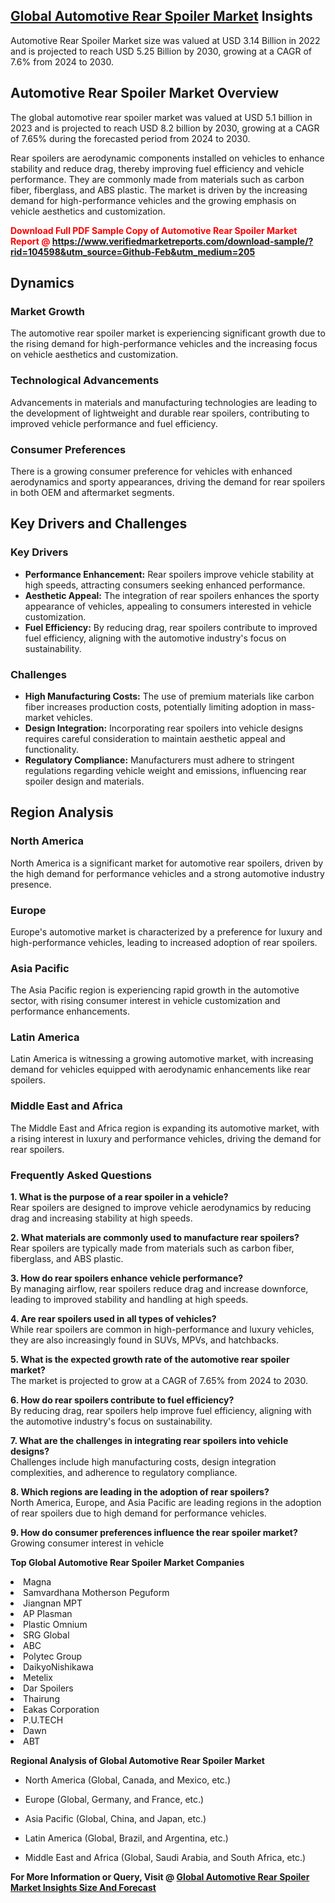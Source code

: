 <h2><a href="https://www.verifiedmarketreports.com/download-sample/?rid=104598&amp;utm_source=Github&amp;utm_medium=205" target="_blank">Global Automotive Rear Spoiler Market</a> Insights</h2><p>Automotive Rear Spoiler Market size was valued at USD 3.14 Billion in 2022 and is projected to reach USD 5.25 Billion by 2030, growing at a CAGR of 7.6% from 2024 to 2030.</p><p> <h2>Automotive Rear Spoiler Market Overview</h2> <p>The global automotive rear spoiler market was valued at USD 5.1 billion in 2023 and is projected to reach USD 8.2 billion by 2030, growing at a CAGR of 7.65% during the forecasted period from 2024 to 2030. </p> <p>Rear spoilers are aerodynamic components installed on vehicles to enhance stability and reduce drag, thereby improving fuel efficiency and vehicle performance. They are commonly made from materials such as carbon fiber, fiberglass, and ABS plastic. The market is driven by the increasing demand for high-performance vehicles and the growing emphasis on vehicle aesthetics and customization. </p> <p><strong><p><span class=""><span style="color: #ff0000;"><strong>Download Full PDF Sample Copy of Automotive Rear Spoiler Market Report</strong> @ </span><a href="https://www.verifiedmarketreports.com/download-sample/?rid=104598&amp;utm_source=Github-Feb&amp;utm_medium=205" target="_blank">https://www.verifiedmarketreports.com/download-sample/?rid=104598&amp;utm_source=Github-Feb&amp;utm_medium=205</a></span></p></strong></p> <h2>Dynamics</h2> <h3>Market Growth</h3> <p>The automotive rear spoiler market is experiencing significant growth due to the rising demand for high-performance vehicles and the increasing focus on vehicle aesthetics and customization. </p> <h3>Technological Advancements</h3> <p>Advancements in materials and manufacturing technologies are leading to the development of lightweight and durable rear spoilers, contributing to improved vehicle performance and fuel efficiency. </p> <h3>Consumer Preferences</h3> <p>There is a growing consumer preference for vehicles with enhanced aerodynamics and sporty appearances, driving the demand for rear spoilers in both OEM and aftermarket segments. </p> <h2>Key Drivers and Challenges</h2> <h3>Key Drivers</h3> <ul> <li><strong>Performance Enhancement:</strong> Rear spoilers improve vehicle stability at high speeds, attracting consumers seeking enhanced performance. </li> <li><strong>Aesthetic Appeal:</strong> The integration of rear spoilers enhances the sporty appearance of vehicles, appealing to consumers interested in vehicle customization. </li> <li><strong>Fuel Efficiency:</strong> By reducing drag, rear spoilers contribute to improved fuel efficiency, aligning with the automotive industry's focus on sustainability. </li> </ul> <h3>Challenges</h3> <ul> <li><strong>High Manufacturing Costs:</strong> The use of premium materials like carbon fiber increases production costs, potentially limiting adoption in mass-market vehicles. </li> <li><strong>Design Integration:</strong> Incorporating rear spoilers into vehicle designs requires careful consideration to maintain aesthetic appeal and functionality. </li> <li><strong>Regulatory Compliance:</strong> Manufacturers must adhere to stringent regulations regarding vehicle weight and emissions, influencing rear spoiler design and materials. </li> </ul> <h2>Region Analysis</h2> <h3>North America</h3> <p>North America is a significant market for automotive rear spoilers, driven by the high demand for performance vehicles and a strong automotive industry presence. </p> <h3>Europe</h3> <p>Europe's automotive market is characterized by a preference for luxury and high-performance vehicles, leading to increased adoption of rear spoilers. </p> <h3>Asia Pacific</h3> <p>The Asia Pacific region is experiencing rapid growth in the automotive sector, with rising consumer interest in vehicle customization and performance enhancements. </p> <h3>Latin America</h3> <p>Latin America is witnessing a growing automotive market, with increasing demand for vehicles equipped with aerodynamic enhancements like rear spoilers. </p> <h3>Middle East and Africa</h3> <p>The Middle East and Africa region is expanding its automotive market, with a rising interest in luxury and performance vehicles, driving the demand for rear spoilers. </p> <h3>Frequently Asked Questions</h3> <p><strong>1. What is the purpose of a rear spoiler in a vehicle?</strong><br>Rear spoilers are designed to improve vehicle aerodynamics by reducing drag and increasing stability at high speeds. </p> <p><strong>2. What materials are commonly used to manufacture rear spoilers?</strong><br>Rear spoilers are typically made from materials such as carbon fiber, fiberglass, and ABS plastic. </p> <p><strong>3. How do rear spoilers enhance vehicle performance?</strong><br>By managing airflow, rear spoilers reduce drag and increase downforce, leading to improved stability and handling at high speeds. </p> <p><strong>4. Are rear spoilers used in all types of vehicles?</strong><br>While rear spoilers are common in high-performance and luxury vehicles, they are also increasingly found in SUVs, MPVs, and hatchbacks. </p> <p><strong>5. What is the expected growth rate of the automotive rear spoiler market?</strong><br>The market is projected to grow at a CAGR of 7.65% from 2024 to 2030. </p> <p><strong>6. How do rear spoilers contribute to fuel efficiency?</strong><br>By reducing drag, rear spoilers help improve fuel efficiency, aligning with the automotive industry's focus on sustainability. </p> <p><strong>7. What are the challenges in integrating rear spoilers into vehicle designs?</strong><br>Challenges include high manufacturing costs, design integration complexities, and adherence to regulatory compliance. </p> <p><strong>8. Which regions are leading in the adoption of rear spoilers?</strong><br>North America, Europe, and Asia Pacific are leading regions in the adoption of rear spoilers due to high demand for performance vehicles. </p> <p><strong>9. How do consumer preferences influence the rear spoiler market?</strong><br>Growing consumer interest in vehicle</p><p><strong>Top Global Automotive Rear Spoiler Market Companies</strong></p><div data-test-id=""><p><li>Magna</li><li> Samvardhana Motherson Peguform</li><li> Jiangnan MPT</li><li> AP Plasman</li><li> Plastic Omnium</li><li> SRG Global</li><li> ABC</li><li> Polytec Group</li><li> DaikyoNishikawa</li><li> Metelix</li><li> Dar Spoilers</li><li> Thairung</li><li> Eakas Corporation</li><li> P.U.TECH</li><li> Dawn</li><li> ABT</li></p><div><strong>Regional Analysis of&nbsp;Global Automotive Rear Spoiler Market</strong></div><ul><li dir="ltr"><p dir="ltr">North America&nbsp;(Global, Canada, and Mexico, etc.)</p></li><li dir="ltr"><p dir="ltr">Europe (Global, Germany, and France, etc.)</p></li><li dir="ltr"><p dir="ltr">Asia Pacific&nbsp;(Global, China, and Japan, etc.)</p></li><li dir="ltr"><p dir="ltr">Latin America&nbsp;(Global, Brazil, and Argentina, etc.)</p></li><li dir="ltr">Middle East and Africa&nbsp;(Global, Saudi Arabia, and South Africa, etc.)</li></ul><p><strong>For More Information or Query, Visit @&nbsp;</strong><strong><a href="https://www.verifiedmarketreports.com/product/global-automotive-rear-spoiler-market-growth-2019-2024/?utm_source=Github&amp;utm_medium=205" target="_blank">Global Automotive Rear Spoiler Market Insights Size And Forecast</a></strong></p></div>
